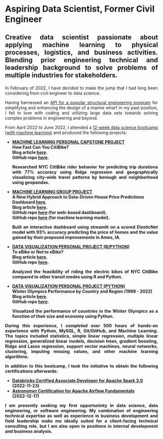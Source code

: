 # Aspiring Data Scientist, Former Civil Engineer

## <p align="justify">Creative data scientist passionate about applying machine learning to physical processes, logistics, and business activities. Blending prior engineering technical and leadership background to solve problems of multiple industries for stakeholders.</p>

<p align="justify">In February of 2022, I have decided to make the jump that I had long been considering from civil engineer to data science.</p>

<p align="justify">Having harnessed an <a href="https://docs.bentley.com/LiveContent/web/STAAD.Pro%20Help-v18/en/OpenSTAAD_HELP_HOME.html">API for a popular structural engineering program</a> for simplifying and enhancing the design of a marine wharf in my past position, I fell in love with coding and utilizing large data sets towards solving complex problems in engineering and beyond.</p>

<p align="justify">From April 2022 to June 2022, I attended a <a href="https://nycdatascience.com/">12-week data science bootcamp (with machine learning)</a> and produced the following projects:</p>

<ul>
  <li><b><u>MACHINE LEARNING PERSONAL CAPSTONE PROJECT</u></b><br>
    <b>How Fast Can You CitiBike?<b><br>
    Blog article <a href="https://nycdatascience.com/blog/student-works/how-fast-can-you-citibike/">here</a>.<br>
    GitHub repo <a href="https://github.com/jchatterjee/nycdsa_capstone">here</a>.<br>
    <p align="justify">Researched NYC CitiBike rider behavior for predicting trip durations with 77% accuracy using Ridge regression and geographically visualizing city-wide travel patterns by borough and neighborhood using geopandas.</p>
  </li>
  <li><b><u>MACHINE LEARNING GROUP PROJECT</u></b><br>
    <b>A New Hybrid Approach to Data-Driven House Price Predictions<b><br>
    Dashboard <a href="https://jchatterjee-nycdsa-ml-project-website-trialapp-gawbnm.streamlitapp.com/">here</a>.<br>
    Blog article <a href="https://nycdatascience.com/blog/student-works/using-data-to-predict-prices-of-houses-in-ames-ia/">here</a>.<br>
    GitHub repo <a href="https://github.com/jchatterjee/nycdsa_ml_project_website">here</a> (for web-based dashboard).<br>
    GitHub repo <a href="https://github.com/MonikaSinghGit/AmesIowa">here</a> (for machine learning model).<br>
    <p align="justify">Built an interactive dashboard using streamlit on a scored ElasticNet model with 93% accuracy predicting the price of homes and the value gained by their proposed improvements in Ames, IA.</p>
  </li>
  <li><b><u>DATA VISUALIZATION PERSONAL PROJECT (R/PYTHON)</u></b><br>
    <b>To eBike or Not to eBike?<b><br>
    Blog article <a href="https://nycdatascience.com/blog/student-works/to-ebike-or-not-to-ebike/">here</a>.<br>
    GitHub repo <a href="https://github.com/jchatterjee/nycdsa_r_project">here</a>.<br>
    <p align="justify">Analyzed the feasibility of riding the electric bikes of NYC CitiBike compared to other transit modes using R and Python.</p>
  </li>
  <li><b><u>DATA VISUALIZATION PERSONAL PROJECT (PYTHON)</u></b><br>
    <b>Winter Olympics Performance by Country and Region (1998 - 2022)<b><br>
    Blog article <a href="https://nycdatascience.com/blog/student-works/winter-olympics-1998-2022/">here</a>.<br>
    GitHub repo <a href="https://github.com/jchatterjee/nycdsa_python_project">here</a>.<br>
    <p align="justify">Visualized the performance of countries in the Winter Olympics as a function of their size and economy using Python.</p>
  </li>
</ul>

<p align="justify">During this experience, I completed over 500 hours of hands-on experience with Python, MySQL, R, Git/GitHub, and Machine Learning. The topics included statistics, simple linear regression, multiple linear regression, generalized linear models, decision trees, gradient boosting, Ridge and Lasso regression, support vector machines, neural networks, clustering, imputing missing values, and other machine learning algorithms.</p>

<p align="justify">In addition to this bootcamp, I took the initiative to obtain the following certifications afterwards:</p>

<ul>
  <li><a href="https://credentials.databricks.com/2eff541d-aff9-4f8e-a36c-b576d9b102b4">Databricks Certified Associate Developer for Apache Spark 3.0</a><br>
  (2022-11-23)
  </li>
  <li><a href="https://www.credly.com/badges/edf11527-3165-404d-a701-a126150a9abd/public_url">Astronomer Certification for Apache Airflow Fundamentals</a><br>
  (2022-12-17)
  </li>
</ul>

<p align="justify">I am presently seeking my first opportuninty in data science, data engineering, or software engineering. My combination of engineering technical expertise as well as experience in business development and field leadership make me ideally suited for a client-facing technical consulting role, but I am also open to positions in internal development and business analysis.</p>
  

<!--
**jchatterjee/jchatterjee** is a ✨ _special_ ✨ repository because its `README.md` (this file) appears on your GitHub profile.

Here are some ideas to get you started:

- 🔭 I’m currently working on ...
- 🌱 I’m currently learning ...
- 👯 I’m looking to collaborate on ...
- 🤔 I’m looking for help with ...
- 💬 Ask me about ...
- 📫 How to reach me: ...
- 😄 Pronouns: ...
- ⚡ Fun fact: ...
-->

